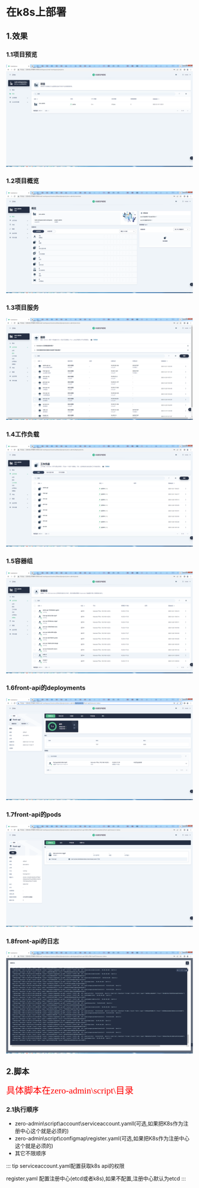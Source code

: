 # 在k8s上部署

## 1.效果

### 1.1项目预览

![image-20231227094812485](k8s.assets/image-20231227094812485.png)

### 1.2项目概览

![image-20231227094934471](k8s.assets/image-20231227094934471.png)

### 1.3项目服务

![image-20231227095009680](k8s.assets/image-20231227095009680.png)

### 1.4工作负载

![image-20231227095052928](k8s.assets/image-20231227095052928.png)

### 1.5容器组

![image-20231227095111216](k8s.assets/image-20231227095111216.png)

### 1.6front-api的deployments

![image-20231227095234237](k8s.assets/image-20231227095234237.png)

### 1.7front-api的pods

![image-20231227095328574](k8s.assets/image-20231227095328574.png)

### 1.8front-api的日志

![image-20231227095837116](k8s.assets/image-20231227095837116.png)

## 2.脚本

<font face="宋体" color=red size=5>具体脚本在zero-admin\script\目录</font>

### 2.1执行顺序

* zero-admin\script\account\serviceaccount.yamll(可选,如果把K8s作为注册中心这个就是必须的)
* zero-admin\script\configmap\register.yaml(可选,如果把K8s作为注册中心这个就是必须的)
* 其它不限顺序

::: tip
serviceaccount.yaml配置获取k8s api的权限

register.yaml 配置注册中心(etcd或者k8s),如果不配置,注册中心默认为etcd
:::
